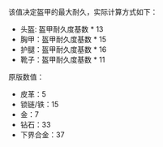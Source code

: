 该值决定盔甲的最大耐久，实际计算方式如下：

* 头盔: 盔甲耐久度基数 * 13
* 胸甲：盔甲耐久度基数 * 15
* 护腿：盔甲耐久度基数 * 16
* 靴子：盔甲耐久度基数 * 11

原版数值：

* 皮革：5
* 锁链/铁：15
* 金：7
* 钻石：33
* 下界合金：37